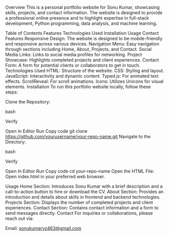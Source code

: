 Overview
This is a personal portfolio website for Sonu Kumar, showcasing skills, projects, and contact information. The website is designed to provide a professional online presence and to highlight expertise in full-stack development, Python programming, data analysis, and machine learning.

Table of Contents
Features
Technologies Used
Installation
Usage
Contact
Features
Responsive Design: The website is designed to be mobile-friendly and responsive across various devices.
Navigation Menu: Easy navigation through sections including Home, About, Projects, and Contact.
Social Media Links: Links to social media profiles for networking.
Project Showcase: Highlights completed projects and client experiences.
Contact Form: A form for potential clients or collaborators to get in touch.
Technologies Used
HTML: Structure of the website.
CSS: Styling and layout.
JavaScript: Interactivity and dynamic content.
Typed.js: For animated text effects.
ScrollReveal: For scroll animations.
Icons: Utilizes Unicons for visual elements.
Installation
To run this portfolio website locally, follow these steps:

Clone the Repository:

bash

Verify

Open In Editor
Run
Copy code
git clone https://github.com/yourusername/your-repo-name.git
Navigate to the Directory:

bash

Verify

Open In Editor
Run
Copy code
cd your-repo-name
Open the HTML File: Open index.html in your preferred web browser.

Usage
Home Section: Introduces Sonu Kumar with a brief description and a call-to-action button to hire or download the CV.
About Section: Provides an introduction and details about skills in frontend and backend technologies.
Projects Section: Displays the number of completed projects and client experiences.
Contact Section: Contains contact information and a form to send messages directly.
Contact
For inquiries or collaborations, please reach out via:

Email: sonukumaryz463@gmail.com
